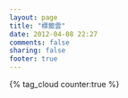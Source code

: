 ```yaml
---
layout: page
title: "標籤雲"
date: 2012-04-08 22:27
comments: false
sharing: false
footer: true
---
```


<span id="tag-cloud">{% tag_cloud counter:true %}</span>
